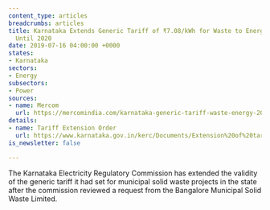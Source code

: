 ```yaml
---
content_type: articles
breadcrumbs: articles
title: Karnataka Extends Generic Tariff of ₹7.08/kWh for Waste to Energy Projects
  Until 2020
date: 2019-07-16 04:00:00 +0000
states:
- Karnataka
sectors:
- Energy
subsectors:
- Power
sources:
- name: Mercom
  url: https://mercomindia.com/karnataka-generic-tariff-waste-energy-2020/
details:
- name: Tariff Extension Order
  url: https://www.karnataka.gov.in/kerc/Documents/Extension%20of%20tariff%20Order%20dated%2011.04.2018%20for%20waste%20to%20enrgy%20plants%20in%20tha%20State%20of%20Karnataka.pdf
is_newsletter: false

---
```

The Karnataka Electricity Regulatory Commission has extended the validity of the generic tariff it had set for municipal solid waste projects in the state after the commission reviewed a request from the Bangalore Municipal Solid Waste Limited.
